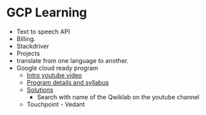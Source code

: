 # GCP Learning

* Text to speech API
* Billing.
* Stackdriver
* Projects
* translate from one language to another.
* Google cloud ready program
    * [Intro youtube video](https://www.youtube.com/watch?v=QwIliPeguAo)
    * [Program details and syllabus](https://events.withgoogle.com/googlecloudready-facilitator-program/)
    * [Solutions](https://www.youtube.com/channel/UCcf-JTC3Jijf_ZKFyo95eJw/videos)
        * Search with name of the Qwiklab on the youtube channel
    * Touchpoint - Vedant
